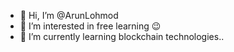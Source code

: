 - 👋 Hi, I’m @ArunLohmod
- 👀 I’m interested in free learning 😉
- 🌱 I’m currently learning blockchain technologies..


<!---
ArunLohmod/ArunLohmod is a ✨ special ✨ repository because its `README.md` (this file) appears on your GitHub profile.
You can click the Preview link to take a look at your changes.
--->
